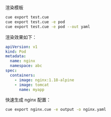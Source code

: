 渲染模板

```bash
cue export test.cue   
cue export test.cue -e pod
cue export test.cue -e pod --out yaml

```


渲染效果如下：

```yaml
apiVersion: v1
kind: Pod
metadata:
  name: nginx
  namespace: abc
spec:
  containers:
    - image: nginx:1.18-alpine
    - image: tomcat
      name: myapp
```

快速生成 nginx 配置：
```bash
cue export nginx.cue -e output -o nginx.yaml
```